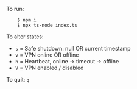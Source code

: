 To run:

```
    $ npm i
    $ npx ts-node index.ts
```

To alter states:
- `s` = Safe shutdown: null OR current timestamp
- `v` = VPN online OR offline
- `h` = Heartbeat, online -> timeout -> offline
- `V` = VPN enabled / disabled


To quit: `q`